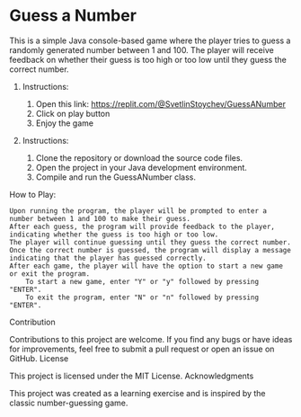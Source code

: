 # Guess a Number

This is a simple Java console-based game where the player tries to guess a randomly generated number between 1 and 100. The player will receive feedback on whether their guess is too high or too low until they guess the correct number.
1. Instructions:
 
    1. Open this link: https://replit.com/@SvetlinStoychev/GuessANumber
    2. Click on play button
    3. Enjoy the game

2. Instructions:
    1. Clone the repository or download the source code files.
    2. Open the project in your Java development environment.
    3. Compile and run the GuessANumber class.

How to Play:

    Upon running the program, the player will be prompted to enter a number between 1 and 100 to make their guess.
    After each guess, the program will provide feedback to the player, indicating whether the guess is too high or too low.
    The player will continue guessing until they guess the correct number.
    Once the correct number is guessed, the program will display a message indicating that the player has guessed correctly.
    After each game, the player will have the option to start a new game or exit the program.
        To start a new game, enter "Y" or "y" followed by pressing "ENTER".
        To exit the program, enter "N" or "n" followed by pressing "ENTER".

Contribution

Contributions to this project are welcome. If you find any bugs or have ideas for improvements, feel free to submit a pull request or open an issue on GitHub.
License

This project is licensed under the MIT License.
Acknowledgments

This project was created as a learning exercise and is inspired by the classic number-guessing game.
